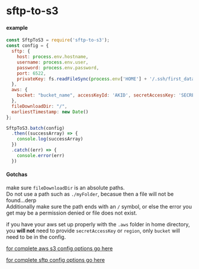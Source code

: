 # sftp-to-s3

#### example

```javascript
const SftpToS3 = require('sftp-to-s3');
const config = {
  sftp: {
    host: process.env.hostname,
    username: process.env.user, 
    password: process.env.password,
    port: 6522,
    privateKey: fs.readFileSync(process.env['HOME'] + '/.ssh/first_data_key')
  },
  aws: {
    bucket: "bucket_name", accessKeyId: 'AKID', secretAccessKey: 'SECRET', region: 'us-west-2'
  },
  fileDownloadDir: "/",
  earliestTimestamp: new Date()
};

SftpToS3.batch(config)
  .then((successArray) => {
    console.log(successArray)
  })
  .catch((err) => {
    console.error(err)
  })
```

#### Gotchas

make sure `fileDownloadDir` is an absolute paths.  
Do not use a path such as `./myFolder`, becasue then a file will not be found...derp  
Additionally make sure the path ends with an `/` symbol, or else the error you get may be a permission denied or file does not exist.

if you have your aws set up properly with the `.aws` folder in home directory, you **will not** need to provide `secretAccessKey` or `region`, only `bucket` will need to be in the config.


[for complete aws s3 config options go here](http://docs.aws.amazon.com/AWSJavaScriptSDK/latest/AWS/Config.html#constructor-property "AWS S3 Config Doc")

[for complete sftp config options go here](https://github.com/jyu213/ssh2-sftp-client)
